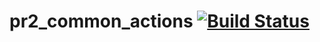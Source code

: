 pr2_common_actions [![Build Status](https://travis-ci.com/PR2/pr2_common_actions.svg?branch=kinetic-devel)](https://travis-ci.org/PR2/pr2_common_actions)
=========================================================================================================================================================
